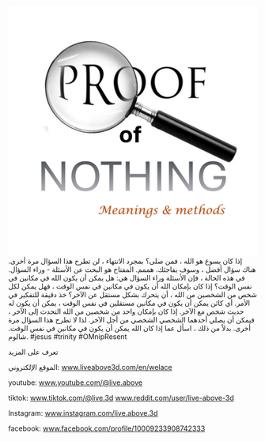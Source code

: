 ![Video cover image](../cover.jpg)
إذا كان يسوع هو الله ، فمن صلى؟
بمجرد الانتهاء ، لن تطرح هذا السؤال مرة أخرى.
هناك سؤال أفضل ، وسوف يفاجئك.
هممم.
المفتاح هو البحث عن الأسئلة - وراء السؤال.
في هذه الحالة ، فإن الأسئلة وراء السؤال هي:
هل يمكن أن يكون الله في مكانين في نفس الوقت؟
إذا كان بإمكان الله أن يكون في مكانين في نفس الوقت ، فهل يمكن لكل شخص من الشخصين من الله ، أن يتحرك بشكل مستقل عن الآخر؟
خذ دقيقة للتفكير في الأمر.
أي كائن يمكن أن يكون في مكانين مستقلين في نفس الوقت ، يمكن أن يكون له حديث شخص مع الآخر.
إذا كان بإمكان واحد من شخصين من الله التحدث إلى الآخر ، فيمكن أن يصلي أحدهما الشخصي الشخصي من أجل الآخر.
لذا لا تطرح هذا السؤال مرة أخرى.
بدلاً من ذلك ، اسأل عما إذا كان الله يمكن أن يكون في مكانين في نفس الوقت.
شالوم.
#jesus #trinity #OMnipResent


تعرف على المزيد


الموقع الإلكتروني: www.liveabove3d.com/en/welace

youtube: www.youtube.com/@live.above

tiktok: www.tiktok.com/@live.3d www.reddit.com/user/live-above-3d

Instagram: www.instagram.com/live.above.3d

facebook: www.facebook.com/profile/10009233908742333


